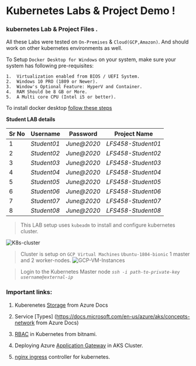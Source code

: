 # Kubernetes Labs & Project Demo ! 

### kubernetes Lab & Project Files . 

All these Labs were tested on `On-Premises` & `Cloud(GCP,Amazon)`. And should work on other kubernetes environments as well. 

To Setup `Docker Desktop for Windows` on your system, make sure your system has following pre-requisites:

    1.  Virtualization enabled from BIOS / UEFI System.
    2.  Windows 10 PRO (1809 or Newer).
    3.  Window's Optional Feature: HyperV and Container.
    4.  RAM Should be 8 GB or More.
    5.  A Multi core CPU (Intel i5 or better). 

To install docker desktop [follow these steps](https://docs.docker.com/docker-for-windows/install/)

**Student LAB details**

Sr No | Username | Password  | Project Name
------|-------------|--------| --------------- 
1   | *Student01* | *June@2020* | *LFS458-Student01*
2   | *Student02* | *June@2020* | *LFS458-Student02*
3   | *Student03* | *June@2020* | *LFS458-Student03*
4   | *Student04* | *June@2020* | *LFS458-Student04*
5   | *Student05* | *June@2020* | *LFS458-Student05*
6   | *Student06* | *June@2020* | *LFS458-Student06*
7   | *Student07* | *June@2020* | *LFS458-Student07*
8   | *Student08* | *June@2020* | *LFS458-Student08*


> This LAB setup uses `kubeadm` to install and configure kubernetes cluster.

![K8s-cluster](https://github.com/shivamjhalabfiles/kubernetes-lab/blob/master/images/K8s-cluster.png)

> Cluster is setup on `GCP Virtual Machines` `Ubuntu-1804-bionic` 1 master and 2 worker-nodes.
![GCP-VM-Instances](https://github.com/shivamjhalabfiles/kubernetes-lab/blob/master/images/GCP-VM-Instances.png)

> Login to the Kubernetes Master node *`ssh -i path-to-private-key username@external-ip`*

### Important links:
1. Kuberenetes [Storage](https://docs.microsoft.com/en-us/azure/aks/concepts-storage) from Azure Docs 

2. Service [Types] (https://docs.microsoft.com/en-us/azure/aks/concepts-network from Azure Docs)

3. [RBAC](https://docs.bitnami.com/kubernetes/how-to/configure-rbac-in-your-kubernetes-cluster/) in Kubernetes from bitnami.

4.  Deploying Azure [Application Gateway](https://github.com/Azure/application-gateway-kubernetes-ingress/blob/master/docs/setup/install-existing.md) in AKS Cluster. 

5.  [nginx ingress](https://www.nginx.com/products/nginx/kubernetes-ingress-controller) controller for kubernetes.
